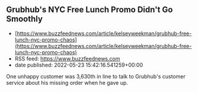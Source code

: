 ## Grubhub's NYC Free Lunch Promo Didn't Go Smoothly
 - [https://www.buzzfeednews.com/article/kelseyweekman/grubhub-free-lunch-nyc-promo-chaos](https://www.buzzfeednews.com/article/kelseyweekman/grubhub-free-lunch-nyc-promo-chaos)
 - RSS feed: https://www.buzzfeednews.com
 - date published: 2022-05-23 15:42:16.541259+00:00

One unhappy customer was 3,630th in line to talk to Grubhub's customer service about his missing order when he gave up.

